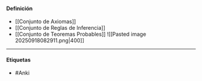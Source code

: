 #### Definición
- [[Conjunto de Axiomas]]
- [[Conjunto de Reglas de Inferencia]]
- [[Conjunto de Teoremas Probables]]
![[Pasted image 20250918082911.png|400]]
***
#### Etiquetas
- #Anki 